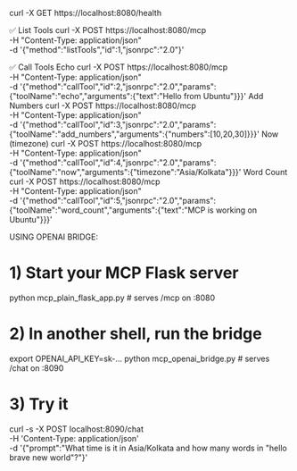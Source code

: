 curl -X GET https://localhost:8080/health


✅ List Tools
curl -X POST https://localhost:8080/mcp \
  -H "Content-Type: application/json" \
  -d '{"method":"listTools","id":1,"jsonrpc":"2.0"}'


✅ Call Tools
Echo
curl -X POST https://localhost:8080/mcp \
  -H "Content-Type: application/json" \
  -d '{"method":"callTool","id":2,"jsonrpc":"2.0","params":{"toolName":"echo","arguments":{"text":"Hello from Ubuntu"}}}'
Add Numbers
curl -X POST https://localhost:8080/mcp \
  -H "Content-Type: application/json" \
  -d '{"method":"callTool","id":3,"jsonrpc":"2.0","params":{"toolName":"add_numbers","arguments":{"numbers":[10,20,30]}}}'
Now (timezone)
curl -X POST https://localhost:8080/mcp \
  -H "Content-Type: application/json" \
  -d '{"method":"callTool","id":4,"jsonrpc":"2.0","params":{"toolName":"now","arguments":{"timezone":"Asia/Kolkata"}}}'
Word Count
curl -X POST https://localhost:8080/mcp \
  -H "Content-Type: application/json" \
  -d '{"method":"callTool","id":5,"jsonrpc":"2.0","params":{"toolName":"word_count","arguments":{"text":"MCP is working on Ubuntu"}}}'


USING OPENAI BRIDGE:
# 1) Start your MCP Flask server
python mcp_plain_flask_app.py  # serves /mcp on :8080

# 2) In another shell, run the bridge
export OPENAI_API_KEY=sk-...
python mcp_openai_bridge.py  # serves /chat on :8090

# 3) Try it
curl -s -X POST localhost:8090/chat \
  -H 'Content-Type: application/json' \
  -d '{"prompt":"What time is it in Asia/Kolkata and how many words in \"hello brave new world\"?"}'
